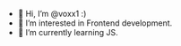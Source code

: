 - 👋 Hi, I’m @voxx1 :)
- 👀 I’m interested in Frontend development.
- 🌱 I’m currently learning JS.

<!---
voxx1/voxx1 is a ✨ special ✨ repository because its `README.md` (this file) appears on your GitHub profile.
You can click the Preview link to take a look at your changes.
--->
